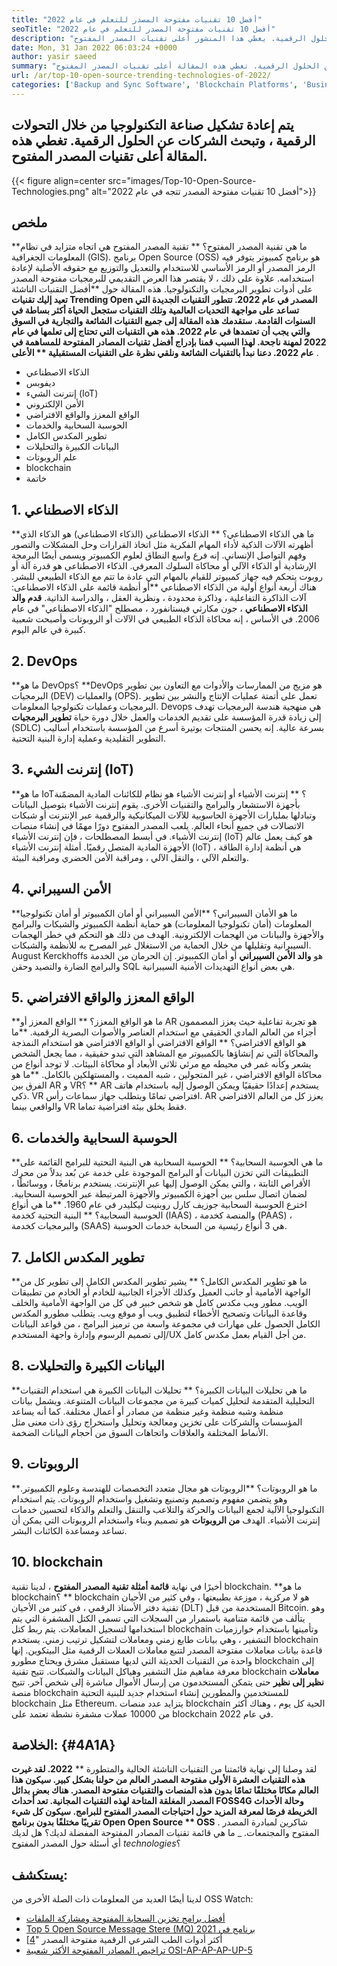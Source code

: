 ```yaml
---
title: "أفضل 10 تقنيات مفتوحة المصدر للتعلم في عام 2022" 
seoTitle: "أفضل 10 تقنيات مفتوحة المصدر للتعلم في عام 2022" 
description: "يتم إعادة تشكيل صناعة التكنولوجيا من خلال التحولات الرقمية وتبحث الشركات عن الحلول الرقمية. يغطي هذا المنشور أعلى تقنيات المصدر المفتوح" 
date: Mon, 31 Jan 2022 06:03:24 +0000
author: yasir saeed
summary: "يتم إعادة تشكيل صناعة التكنولوجيا من خلال التحولات الرقمية وتبحث الشركات عن الحلول الرقمية. تغطي هذه المقالة أعلى تقنيات المصدر المفتوح." 
url: /ar/top-10-open-source-trending-technologies-of-2022/
categories: ['Backup and Sync Software', 'Blockchain Platforms', 'Business Intelligence Software', 'DevOps', 'Software Development']
---
```


## يتم إعادة تشكيل صناعة التكنولوجيا من خلال التحولات الرقمية ، وتبحث الشركات عن الحلول الرقمية. تغطي هذه المقالة أعلى تقنيات المصدر المفتوح.

{{< figure align=center src="images/Top-10-Open-Source-Technologies.png" alt="أفضل 10 تقنيات مفتوحة المصدر تتجه في عام 2022">}}


## **ملخص**
**ما هي تقنية المصدر المفتوح؟ ** تقنية المصدر المفتوح هي اتجاه متزايد في نظام المعلومات الجغرافية (GIS). برنامج Open Source (OSS) هو برنامج كمبيوتر يتوفر فيه الرمز المصدر أو الرمز الأساسي للاستخدام والتعديل والتوزيع مع حقوقه الأصلية لإعادة استخدامه. علاوة على ذلك ، لا يقتصر هذا العرض التقديمي للبرمجيات مفتوحة المصدر على أدوات تطوير البرمجيات والتكنولوجيا.
هذه المقالة حول **أفضل التقنيات الناشئة  **تعيد إليك تقنيات Trending Open المصدر في عام 2022. تتطور التقنيات الجديدة التي تساعد على مواجهة التحديات العالمية وتلك التقنيات ستجعل الحياة أكثر بساطة في السنوات القادمة. ستقدمك هذه المقالة إلى جميع التقنيات الشائعة والتجارية في السوق والتي يجب أن تعتمدها في عام 2022. هذه هي التقنيات التي تحتاج إلى تعلمها في عام 2022 لمهنة ناجحة. لهذا السبب قمنا بإدراج أفضل تقنيات المصادر المفتوحة للمساهمة في عام 2022. دعنا نبدأ بالتقنيات الشائعة ونلقي نظرة على التقنيات المستقبلية **  الأعلى** .
  * الذكاء الاصطناعي
  * ديفوبس
  * إنترنت الشيء (IoT)
  * الأمن الإلكتروني
  * الواقع المعزز والواقع الافتراضي
  * الحوسبة السحابية والخدمات
  * تطوير المكدس الكامل
  * البيانات الكبيرة والتحليلات
  * علم الروبوتات
  * blockchain
  * خاتمة

## 1. الذكاء الاصطناعي
**ما هي الذكاء الاصطناعي؟ ** الذكاء الاصطناعي (الذكاء الاصطناعي) هو الذكاء الذي أظهرته الآلات الذكية لأداء المهام الفكرية مثل اتخاذ القرارات وحل المشكلات والتصور وفهم التواصل الإنساني. إنه فرع واسع النطاق لعلوم الكمبيوتر ويسمى أيضًا البرمجة الإرشادية أو الذكاء الآلي أو محاكاة السلوك المعرفي. الذكاء الاصطناعى هو قدرة آلة أو روبوت يتحكم فيه جهاز كمبيوتر للقيام بالمهام التي عادة ما تتم مع الذكاء الطبيعي للبشر.
هناك أربعة أنواع أولية من الذكاء الاصطناعي **أو أنظمة قائمة على الذكاء الاصطناعى: آلات الذاكرة التفاعلية ، وذاكرة محدودة ، ونظرية العقل ، والدراسة الذاتية.  **قدم والد الذكاء الاصطناعي**   ، جون مكارثي في ​​ستانفورد ، مصطلح "الذكاء الاصطناعي" في عام 2006. في الأساس ، إنه محاكاة الذكاء الطبيعي في الآلات أو الروبوتات وأصبحت شعبية كبيرة في عالم اليوم.

## 2. DevOps
**ما هو DevOps؟ **DevOps هو مزيج من الممارسات والأدوات مع التعاون بين تطوير البرمجيات (DEV) والعمليات (OPS). تعمل على أتمتة عمليات الإنتاج والنشر بين تطوير البرمجيات وعمليات تكنولوجيا المعلومات. Devops هي منهجية هندسة البرمجيات تهدف إلى زيادة قدرة المؤسسة على تقديم الخدمات والعمل خلال دورة حياة  **تطوير البرمجيات**   (SDLC) بسرعة عالية. إنه يحسن المنتجات بوتيرة أسرع من المؤسسة باستخدام أساليب التطوير التقليدية وعملية إدارة البنية التحتية.

## 3. إنترنت الشيء (IoT)
**ما هو IoT؟ ** إنترنت الأشياء أو إنترنت الأشياء هو نظام للكائنات المادية المضمّنة بأجهزة الاستشعار والبرامج والتقنيات الأخرى. يقوم إنترنت الأشياء بتوصيل البيانات وتبادلها بمليارات الأجهزة الحاسوبية للآلات الميكانيكية والرقمية عبر الإنترنت أو شبكات الاتصالات في جميع أنحاء العالم. يلعب المصدر المفتوح دورًا مهمًا في إنشاء منصات إنترنت الأشياء. في أبسط المصطلحات ، فإن إنترنت الأشياء (IoT) هو كيف يعمل عالم الأجهزة المادية المتصل رقميًا. أمثلة إنترنت الأشياء (IoT) هي أنظمة إدارة الطاقة ، والتعلم الآلي ، والنقل الآلي ، ومراقبة الأمن الحضري ومراقبة البيئة.

## 4. الأمن السيبراني
**ما هو الأمان السيبراني؟ **الأمن السيبراني أو أمان الكمبيوتر أو أمان تكنولوجيا المعلومات (أمان تكنولوجيا المعلومات) هو حماية أنظمة الكمبيوتر والشبكات والبرامج والأجهزة والبيانات من الهجمات الإلكترونية. الهدف من ذلك هو التحكم في خطر الهجمات السيبرانية وتقليلها من خلال الحماية من الاستغلال غير المصرح به للأنظمة والشبكات. August Kerckhoffs هو  **والد الأمن السيبراني**   أو أمان الكمبيوتر. إن الحرمان من الخدمة والبرامج الضارة والتصيد وحقن SQL هي بعض أنواع التهديدات الأمنية السيبرانية.

## 5. الواقع المعزز والواقع الافتراضي
**ما هو الواقع المعزز؟ ** الواقع المعزز أو AR هو تجربة تفاعلية حيث يعزز المصممون أجزاء من العالم المادي الحقيقي مع استخدام العناصر والأصوات البصرية الرقمية.
**ما هو الواقع الافتراضي؟ ** الواقع الافتراضي أو الواقع الافتراضي هو استخدام النمذجة والمحاكاة التي تم إنشاؤها بالكمبيوتر مع المشاهد التي تبدو حقيقية ، مما يجعل الشخص يشعر وكأنه غمر في محيطه مع مرئي ثلاثي الأبعاد أو محاكاة البيئات. لا توجد أنواع من محاكاة الواقع الافتراضي ، غير المتجولين ، شبه المميت ، والمستهلكين بالكامل.
**ما هو الفرق بين AR و VR؟ ** AR يستخدم إعدادًا حقيقيًا ويمكن الوصول إليه باستخدام هاتف ذكي. VR افتراضي تمامًا ويتطلب جهاز سماعات رأس. AR يعزز كل من العالم الافتراضي والواقعي بينما VR فقط يخلق بيئة افتراضية تماما.

## 6. الحوسبة السحابية والخدمات
**ما هي الحوسبة السحابية؟ ** الحوسبة السحابية هي البنية التحتية للبرامج القائمة على التطبيقات التي تخزن البيانات أو البرامج الموجودة على خدمة عن بُعد بدلاً من محرك الأقراص الثابتة ، والتي يمكن الوصول إليها عبر الإنترنت. يستخدم برنامجًا ، ووسائطًا ، لضمان اتصال سلس بين أجهزة الكمبيوتر والأجهزة المرتبطة عبر الحوسبة السحابية. اخترع الحوسبة السحابية جوزيف كارل روبنيت ليكليدر في عام 1960.
**ما هي أنواع الحوسبة السحابية؟ ** البنية التحتية كخدمة (IAAS) ، والمنصة كخدمة (PAAS) ، والبرمجيات كخدمة (SAAS) هي 3 أنواع رئيسية من السحابة خدمات الحوسبة.

## 7. تطوير المكدس الكامل
**ما هو تطوير المكدس الكامل؟ ** يشير تطوير المكدس الكامل إلى تطوير كل من الواجهة الأمامية أو جانب العميل وكذلك الأجزاء الجانبية للخادم أو الخادم من تطبيقات الويب. مطور ويب مكدس كامل هو شخص خبير في كل من الواجهة الأمامية والخلف وقاعدة البيانات وتصحيح الأخطاء لتطبيق ويب أو موقع ويب. يتطلب مطورو المكدس الكامل الحصول على مهارات في مجموعة واسعة من ترميز البرامج ، من قواعد البيانات إلى تصميم الرسوم وإدارة واجهة المستخدم/UX من أجل القيام بعمل مكدس كامل.

## 8. البيانات الكبيرة والتحليلات
**ما هي تحليلات البيانات الكبيرة؟ ** تحليلات البيانات الكبيرة هي استخدام التقنيات التحليلية المتقدمة لتحليل كميات كبيرة من مجموعات البيانات المتنوعة. ويشمل بيانات منظمة وشبه منظمة وغير منظمة من مصادر أو أعمال مختلفة. كما أنه يساعد المؤسسات والشركات على تخزين ومعالجة وتحليل واستخراج رؤى ذات معنى مثل الأنماط المختلفة والعلاقات واتجاهات السوق من أحجام البيانات الضخمة.

## 9. الروبوتات
**ما هو الروبوتات؟ **الروبوتات هو مجال متعدد التخصصات للهندسة وعلوم الكمبيوتر. وهو يتضمن مفهوم وتصميم وتصنيع وتشغيل واستخدام الروبوتات. يتم استخدام التكنولوجيا الآلية لجمع البيانات والحركة والتلاعب والتنقل والتعلم والذكاء لتحسين خدمات إنترنت الأشياء. الهدف  **من الروبوتات**   هو تصميم وبناء واستخدام الروبوتات التي يمكن أن تساعد ومساعدة الكائنات البشر.

## 10. blockchain
أخيرًا في نهاية **قائمة أمثلة تقنية المصدر المفتوح**  ، لدينا تقنية blockchain.
**ما هو blockchain؟ ** blockchain هو لا مركزية ، موزعة بطبيعتها ، وفي كثير من الأحيان تقنية دفتر الأستاذ الرقمي ، في كثير من الأحيان (DLT) المستخدمة من قبل Bitcoin. وهو يتألف من قائمة متنامية باستمرار من السجلات التي تسمى الكتل المشفرة التي يتم استخدامها لتسجيل المعاملات. يتم ربط كتل blockchain وتأمينها باستخدام خوارزميات التشفير ، وهي بيانات طابع زمني ومعاملات لتشكيل ترتيب زمني. يستخدم blockchain قاعدة بيانات معاملات مفتوحة المصدر لتتبع معاملات العملات الرقمية مثل البيتكوين. إنها واحدة من التقنيات الحديثة التي لديها مستقبل مشرق ويحتاج مطورو blockchain إلى معرفة مفاهيم مثل التشفير وهياكل البيانات والشبكات.
تتيح تقنية blockchain **معاملات نظير إلى نظير**  حتى يتمكن المستخدمون من إرسال الأموال مباشرة إلى شخص آخر. تتيح منصة blockchain للمستخدمين والمطورين إنشاء استخدام جديد للبنية التحتية blockchain مثل Ethereum. يتزايد عدد منصات blockchain الحية كل يوم ، وهناك أكثر من 10000 عملات مشفرة نشطة تعتمد على blockchain في عام 2022.

## **الخلاصة:**    {#4A1A}
لقد وصلنا إلى نهاية قائمتنا من التقنيات الناشئة الحالية والمتطورة ** **2022. لقد غيرت هذه التقنيات العشرة الأولى مفتوحة المصدر العالم من حولنا بشكل كبير. سيكون هذا العالم مكانًا مختلفًا تمامًا بدون هذه المنصات والتقنيات مفتوحة المصدر. هناك بعض بدائل المصدر المغلقة المتاحة لهذه التقنيات المجانية. تعد أحداث FOSS4G وحالة الأحداث الخريطة فرصًا لمعرفة المزيد حول احتياجات المصدر المفتوح للبرامج. سيكون كل شيء تقريبًا مختلفًا بدون برنامج Open Open Source **  OSS** . شاكرين لمبادرة المصدر المفتوح والمجتمعات.
_ ما هي قائمة تقنيات المصادر المفتوحة المفضلة لديك؟ هل لديك أي أسئلة حول المصدر المفتوح _technologies_؟

## يستكشف:
لدينا أيضًا العديد من المعلومات ذات الصلة الأخرى من OSS Watch:
  * [أفضل برامج تخزين السحابة المفتوحة ومشاركة الملفات][2]
  * [Top 5 Open Source Message Stere (MQ) برنامج في 2021][3]
  * [أكثر أدوات الطب الشرعي الرقمية مفتوحة المصدر "[4]
  * [تراخيص المصادر المفتوحة الأكثر شعبية OSI-AP-AP-AP-UP-5][5]

  
[1]: mailto:yasir.saeed@aspose.com
[2]: https://products.containerize.com/backup-and-sync/
[3]: https://blog.containerize.com/message-queue-software/top-5-open-source-message-queue-software-in-2021/
[4]: https://blog.containerize.com/digital-forensic-tools/top-5-open-source-digital-forensic-tools-in-2021/
[5]: https://blog.containerize.com/licenses-standards/top-5-most-popular-osi-approved-open-source-licenses-of-2021/
